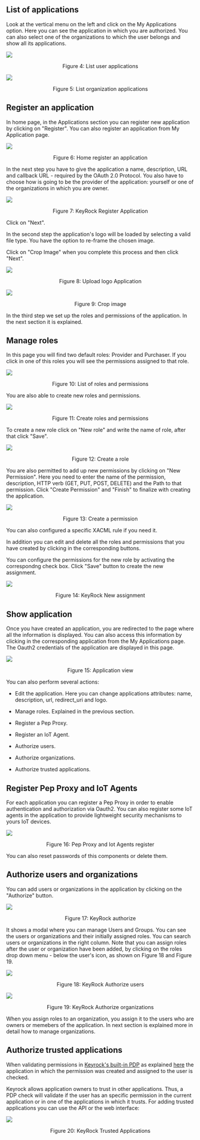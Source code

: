 ## List of applications

Look at the vertical menu on the left and click on the My Applications option.
Here you can see the application in which you are authorized. You can also
select one of the organizations to which the user belongs and show all its
applications.

![](https://raw.githubusercontent.com/ging/fiware-idm/master/doc/resources/UserGuide_index_apps1.png)

<p align="center">Figure 4: List user applications</p>

![](https://raw.githubusercontent.com/ging/fiware-idm/master/doc/resources/UserGuide_index_apps2.png)

<p align="center">Figure 5: List organization applications</p>

## Register an application

In home page, in the Applications section you can register new application by
clicking on "Register". You can also register an application from My Application
page.

![](https://raw.githubusercontent.com/ging/fiware-idm/master/doc/resources/UserGuide_homepage2.png)

<p align="center">Figure 6: Home register an application</p>

In the next step you have to give the application a name, description, URL and
callback URL - required by the OAuth 2.0 Protocol. You also have to choose how
is going to be the provider of the application: yourself or one of the
organizations in which you are owner.

![](https://raw.githubusercontent.com/ging/fiware-idm/master/doc/resources/UserGuide_register_app.png)

<p align="center">Figure 7: KeyRock Register Application</p>

Click on "Next".

In the second step the application's logo will be loaded by selecting a valid
file type. You have the option to re-frame the chosen image.

Click on "Crop Image" when you complete this process and then click "Next".

![](https://raw.githubusercontent.com/ging/fiware-idm/master/doc/resources/UserGuide_upload_logo.png)

<p align="center">Figure 8: Upload logo Application</p>

![](https://raw.githubusercontent.com/ging/fiware-idm/master/doc/resources/UserGuide_reframe_logo.png)

<p align="center">Figure 9: Crop image</p>

In the third step we set up the roles and permissions of the application. In the
next section it is explained.

## Manage roles

In this page you will find two default roles: Provider and Purchaser. If you
click in one of this roles you will see the permissions assigned to that role.

![](https://raw.githubusercontent.com/ging/fiware-idm/master/doc/resources/UserGuide_application_roles.png)

<p align="center">Figure 10: List of roles and permissions</p>

You are also able to create new roles and permissions.

![](https://raw.githubusercontent.com/ging/fiware-idm/master/doc/resources/UserGuide_application_roles_permissions.png)

<p align="center">Figure 11: Create roles and permissions</p>

To create a new role click on "New role" and write the name of role, after that
click "Save".

![](https://raw.githubusercontent.com/ging/fiware-idm/master/doc/resources/UserGuide_application_roles_create.png)

<p align="center">Figure 12: Create a role</p>

You are also permitted to add up new permissions by clicking on "New
Permission". Here you need to enter the name of the permission, description,
HTTP verb (GET, PUT, POST, DELETE) and the Path to that permission. Click
"Create Permission" and "Finish" to finalize with creating the application.

![](https://raw.githubusercontent.com/ging/fiware-idm/master/doc/resources/UserGuide_application_permissions_create.png)

<p align="center">Figure 13: Create a permission</p>

You can also configured a specific XACML rule if you need it.

In addition you can edit and delete all the roles and permissions that you have
created by clicking in the corresponding buttons.

You can configure the permissions for the new role by activating the
correspondng check box. Click "Save" button to create the new assignment.

![](https://raw.githubusercontent.com/ging/fiware-idm/master/doc/resources/UserGuide_application_role_permission_assignment.png)

<p align="center">Figure 14: KeyRock New assignment</p>

## Show application

Once you have created an application, you are redirected to the page where all
the information is displayed. You can also access this information by clicking
in the corresponding application from the My Applications page. The Oauth2
credentials of the application are displayed in this page.

![](https://raw.githubusercontent.com/ging/fiware-idm/master/doc/resources/UserGuide_application_show.png)

<p align="center">Figure 15: Application view</p>

You can also perform several actions:

-   Edit the application. Here you can change applications attributes: name,
    description, url, redirect_uri and logo.

-   Manage roles. Explained in the previous section.

-   Register a Pep Proxy.

-   Register an IoT Agent.

-   Authorize users.

-   Authorize organizations.

-   Authorize trusted applications.

## Register Pep Proxy and IoT Agents

For each application you can register a Pep Proxy in order to enable
authentication and authorization via Oauth2. You can also register some IoT
agents in the application to provide lightweight security mechanisms to yours
IoT devices.

![](https://raw.githubusercontent.com/ging/fiware-idm/master/doc/resources/UserGuide_register_pep_iot.png)

<p align="center">Figure 16: Pep Proxy and Iot Agents register</p>

You can also reset passwords of this components or delete them.

## Authorize users and organizations

You can add users or organizations in the application by clicking on the
"Authorize" button.

![](https://raw.githubusercontent.com/ging/fiware-idm/master/doc/resources/UserGuide_authorize.png)

<p align="center">Figure 17: KeyRock authorize</p>

It shows a modal where you can manage Users and Groups. You can see the users or
organizations and their initially assigned roles. You can search users or
organizations in the right column. Note that you can assign roles after the user
or organization have been added, by clicking on the roles drop down menu - below
the user's icon, as shown on Figure 18 and Figure 19.

![](https://raw.githubusercontent.com/ging/fiware-idm/master/doc/resources/UserGuide_authorize_users.png)

<p align="center">Figure 18: KeyRock Authorize users</p>

![](https://raw.githubusercontent.com/ging/fiware-idm/master/doc/resources/UserGuide_authorize_organizations.png)

<p align="center">Figure 19: KeyRock Authorize organizations</p>

When you assign roles to an organization, you assign it to the users who are
owners or memebers of the application. In next section is explained more in
detail how to manage organizations.

## Authorize trusted applications

When validating permissions in
[Keyrock's built-in PDP](http://fiware-idm.readthedocs.io/en/latest/admin_guide/#authorization)
as explained
[here](http://fiware-idm.readthedocs.io/en/latest/api/#def-validate-auth) the
application in which the permission was created and assigned to the user is
checked.

Keyrock allows application owners to trust in other applications. Thus, a PDP
check will validate if the user has an specific permission in the current
application or in one of the applications in which it trusts. For adding trusted
applications you can use the API or the web interface:

![](https://raw.githubusercontent.com/ging/fiware-idm/master/doc/resources/UserGuide_trusted_applications.png)

<p align="center">Figure 20: KeyRock Trusted Applications</p>
